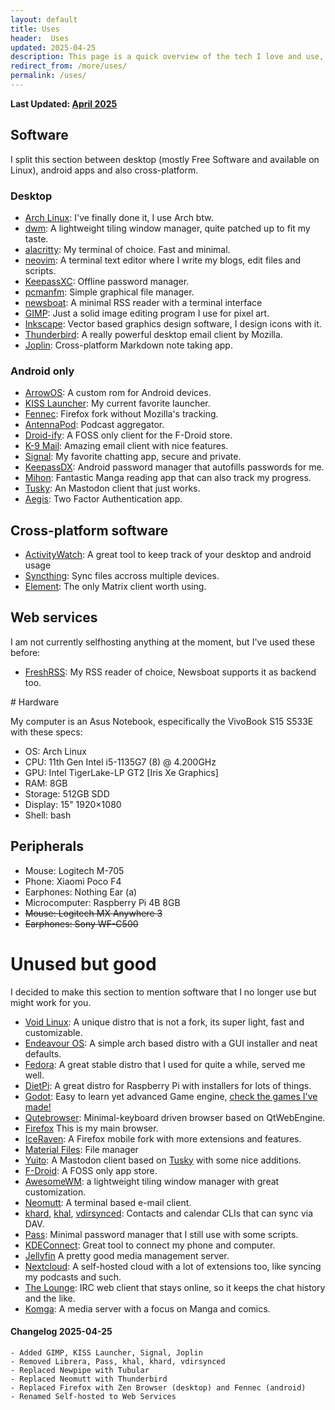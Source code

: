 ```yaml
---
layout: default
title: Uses
header:  Uses
updated: 2025-04-25
description: This page is a quick overview of the tech I love and use, which serve me well for my work and hobbies, most software here is FOSS, some may not be, but I probably won't promote those.
redirect_from: /more/uses/
permalink: /uses/
---
```


**Last Updated: [April 2025](#changelog-2025-04-25)**

## Software

<article markdown=1>

I split this section between desktop (mostly Free Software and available on Linux), android apps and also cross-platform.


### Desktop

- [Arch Linux](https://archlinux.org/): I've finally done it, I use Arch btw.
- [dwm](https://awesomewm.org/): A lightweight tiling window manager, quite patched up to fit my taste.
- [alacritty](https://github.com/alacritty/alacritty): My terminal of choice. Fast and minimal.
- [neovim](https://neovim.io/): A terminal text editor where I write my blogs, edit files and scripts.
- [KeepassXC](https://keepassxc.org): Offline password manager.
- [pcmanfm](https://wiki.archlinux.org/title/PCManFM): Simple graphical file manager.
- [newsboat](https://newsboat.org/): A minimal RSS reader with a terminal interface
- [GIMP](https://www.gimp.org/): Just a solid image editing program I use for pixel art.
- [Inkscape](https://inkscape.org): Vector based graphics design software, I design icons with it.
- [Thunderbird](https://www.thunderbird.net): A really powerful desktop email client by Mozilla.
- [Joplin](https://joplinapp.org): Cross-platform Markdown note taking app.


### Android only

- [ArrowOS](https://arrowos.net): A custom rom for Android devices.
- [KISS Launcher](https://kisslauncher.com): My current favorite launcher.
- [Fennec](https://f-droid.org/en/packages/org.mozilla.fennec_fdroid/): Firefox fork without Mozilla's tracking.
- [AntennaPod](https://antennapod.org/): Podcast aggregator.
- [Droid-ify](https://github.com/Iamlooker/Droid-ify): A FOSS only client for the F-Droid store.
- [K-9 Mail](https://k9mail.app/): Amazing email client with nice features.
- [Signal](https://signal.org): My favorite chatting app, secure and private.
- [KeepassDX](https://keepassdx.com): Android password manager that autofills passwords for me.
- [Mihon](https://mihon.app): Fantastic Manga reading app that can also track my progress.
- [Tusky](https://tusky.app): An Mastodon client that just works.
- [Aegis](https://getaegis.app/): Two Factor Authentication app.
<!--- [Newpipe](https://newpipe.net/): YouTube front-end with a lot of features.-->
<!--- [Librera](https://github.com/foobnix/LibreraReader): A fantastic ebook reader that can be customized quite nicely.-->
<!--- [Infinity for Reddit](https://github.com/Docile-Alligator/Infinity-For-Reddit): A Reddit client for Android that is pretty cool.-->
<!--- [GadgetBridge](https://gadgetbridge.org/): Connect with my smartwatch without giving away my data.-->
<!--- [FitoTrack](https://codeberg.org/jannis/FitoTrack): A fitness tracker, integrates with GadgetBridge.-->

## Cross-platform software

- [ActivityWatch](https://activitywatch.net): A great tool to keep track of your desktop and android usage
- [Syncthing](https://syncthing.org): Sync files accross multiple devices.
- [Element](https://element.io): The only Matrix client worth using.

## Web services

I am not currently selfhosting anything at the moment, but I've used these before:

- [FreshRSS](https://freshrss.org): My RSS reader of choice, Newsboat supports it as backend too.

</article>
# Hardware
<article markdown=1>

My computer is an Asus Notebook, especifically the VivoBook S15 S533E with these specs:

- OS: Arch Linux
- CPU: 11th Gen Intel i5-1135G7 (8) @ 4.200GHz
- GPU: Intel TigerLake-LP GT2 [Iris Xe Graphics]
- RAM: 8GB
- Storage: 512GB SDD
- Display: 15" 1920×1080
- Shell: bash

## Peripherals

- Mouse: Logitech M-705
- Phone: Xiaomi Poco F4
- Earphones: Nothing Ear (a)
- Microcomputer: Raspberry Pi 4B 8GB
- ~~Mouse: Logitech MX Anywhere 3~~
- ~~Earphones: Sony WF-C500~~
</article>

# Unused but good

I decided to make this section to mention software that I no longer use but might work for you.
- [Void Linux](https://voidlinux.org/): A unique distro that is not a fork, its super light, fast and customizable.
- [Endeavour OS](https://endeavouros.com): A simple arch based distro with a GUI installer and neat defaults.
- [Fedora](https://endeavouros.com): A great stable distro that I used for quite a while, served me well.
- [DietPi](https://dietpi.com): A great distro for Raspberry Pi with installers for lots of things.
- [Godot](https://godotengine.org): Easy to learn yet advanced Game engine, [check the games I've made!](https://joelchrono12.itch.io/)
- [Qutebrowser](https://qutebrowser.org): Minimal-keyboard driven browser based on QtWebEngine.
- [Firefox](https://firefox.com) This is my main browser.
- [IceRaven](https://github.com/fork-maintainers/iceraven-browser): A Firefox mobile fork with more extensions and features.
- [Material Files](https://github.com/zhanghai/MaterialFiles): File manager
- [Yuito](https://github.com/accelforce/Yuito): A Mastodon client based on [Tusky](https://tusky.app/) with some nice additions. 
- [F-Droid](https://f-droid.org): A FOSS only app store.
- [AwesomeWM](https://awesomewm.org/): a lightweight tiling window manager with great customization.
- [Neomutt](https://neomutt.org): A terminal based e-mail client.
- [khard](https://github.com/lucc/khard), [khal](https://lostpackets.de/khal/), [vdirsynced](https://github.com/pimutils/vdirsyncer): Contacts and calendar CLIs that can sync via DAV.
- [Pass](https://passwordstore.org): Minimal password manager that I still use with some scripts.
- [KDEConnect](https://kdeconnect.kde.org/): Great tool to connect my phone and computer.
- [Jellyfin](https://jellyfin.org) A pretty good media management server.
- [Nextcloud](https://nextcloud.com): A self-hosted cloud with a lot of extensions too, like syncing my podcasts and such.
- [The Lounge](https://thelounge.chat/): IRC web client that stays online, so it keeps the chat history and the like.
- [Komga](https://komga.org): A media server with a focus on Manga and comics.

#### Changelog 2025-04-25

```
- Added GIMP, KISS Launcher, Signal, Joplin
- Removed Librera, Pass, khal, khard, vdirsynced
- Replaced Newpipe with Tubular
- Replaced Neomutt with Thunderbird
- Replaced Firefox with Zen Browser (desktop) and Fennec (android)
- Renamed Self-hosted to Web Services
```
